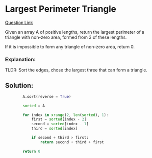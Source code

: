 # Largest Perimeter Triangle  

[Question Link](https://leetcode.com/problems/largest-perimeter-triangle/)  

Given an array A of positive lengths, return the largest perimeter of a triangle with non-zero area, formed from 3 of these lengths.  

If it is impossible to form any triangle of non-zero area, return 0.  

### Explanation:
TLDR: Sort the edges, chose the largest three that can form a triangle.

## Solution:
```Python
        A.sort(reverse = True)
        
        sorted = A
        
        for index in xrange(2, len(sorted), 1):
            first = sorted[index - 2]
            second = sorted[index - 1]
            third = sorted[index]
            
            if second + third > first:
                return second + third + first
            
        return 0
```

